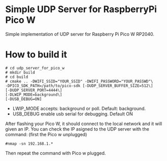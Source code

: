 # Simple UDP Server for RaspberryPi Pico W

Simple implementation of UDP server for Raspberry Pi Pico W RP2040.

# How to build it

```
# cd udp_server_for_pico_w
# mkdir build
# cd build
# cmake .. -DWIFI_SSID="YOUR_SSID" -DWIFI_PASSWORD="YOUR_PASSWD"\
-DPICO_SDK_PATH=/path/to/pico-sdk [-DUDP_SERVER_BUFFER_SIZE=512\]
[-DUDP_SERVER_PORT=4444\]
[-DLWIP_MODE=background\]
[-DUSB_DEBUG=ON]
```

- LWIP_MODE accepts: background or poll. Default: background.
- USB_DEBUG enable usb serial for debugging. Default ON

After flashing your Pico W, it should connect to the local network and it will
given an IP. You can check the IP asigned to the UDP server with the command:
(first the Pico w unplugged)
```
#nmap -sn 192.168.1.*
```
Then repeat the command with Pico w plugged.
